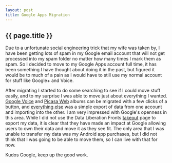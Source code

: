 ```yaml
---
layout: post
title: Google Apps Migration 
---
```


{{ page.title }}
----------------

Due to a unfortunate social engineering trick that my wife was taken by, I have been getting lots of spam in my Google email account that will not get processed into my spam folder no matter how many times I mark them as spam. So I decided to move to my Google Apps account full time, it has been something I  have thought about doing it in the past, but figured it would be to much of a pain as I would have to still use my normal account for stuff like Google+ and Voice. 

After migrating I started to do some searching to see if I could move stuff easily, and to my surprise I was able to move just about everything I wanted. [Google Voice][1] and [Picasa Web][2] albums can be migrated with a few clicks of a button, and [everything else][3] was a simple export of data from one account and importing into the other. I am very impressed with Google's openness in this area. While I did not use the Data Liberation Fronts [takeout][4] page to export my data, it is clear that they have made an impact at Google allowing users to own their data and move it as they see fit. The only area that I was unable to transfer my data was my Android app purchases, but I did not think that I was going to be able to move them, so I can live with that for now.

Kudos Google, keep up the good work.

[1]: http://www.google.com/support/voice/bin/static.py?page=ts.cs&ts=1378507
[2]: http://picasa.google.com/support/bin/answer.py?answer=189356
[3]: http://lifehacker.com/5602545/how-to-migrate-your-entire-google-account-to-a-new-one
[4]: https://www.google.com/takeout/